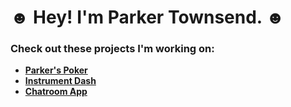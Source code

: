 # ☻ Hey! I'm Parker Townsend. ☻

### Check out these projects I'm working on:
- **[Parker's Poker](https://github.com/LiterallyParker/Parkers-Poker-V4)**
- **[Instrument Dash](https://github.com/LiterallyParker/Capstone)**
- **[Chatroom App](https://github.com/LiterallyParker/ChatApp)**

<!--
**LiterallyParker/LiterallyParker** is a ✨ _special_ ✨ repository because its `README.md` (this file) appears on your GitHub profile.

Here are some ideas to get you started:

- 🔭 I’m currently working on ...
- 🌱 I’m currently learning ...
- 👯 I’m looking to collaborate on ...
- 🤔 I’m looking for help with ...
- 💬 Ask me about ...
- 📫 How to reach me: ...
- 😄 Pronouns: ...
- ⚡ Fun fact: ...
-->
